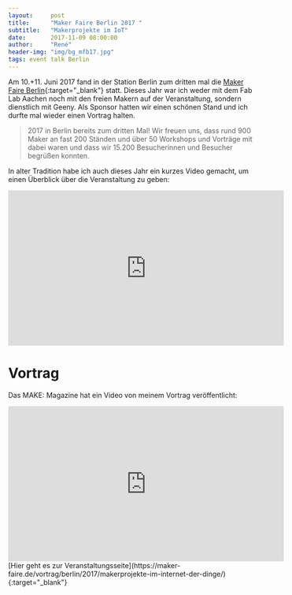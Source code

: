 ```yaml
---
layout:     post
title:      "Maker Faire Berlin 2017 "
subtitle:   "Makerprojekte im IoT"
date:       2017-11-09 08:00:00
author:     "René"
header-img: "img/bg_mfb17.jpg"
tags: event talk Berlin
---
```

Am 10.+11. Juni 2017 fand in der Station Berlin zum dritten mal die [Maker Faire Berlin](https://maker-faire.de/archiv/berlin-2017/){:target="_blank"} statt. Dieses Jahr war ich weder mit dem Fab Lab Aachen noch mit den freien Makern auf der Veranstaltung, sondern dienstlich mit Geeny. Als Sponsor hatten wir einen schönen Stand und ich durfte mal wieder einen Vortrag halten.

> 2017 in Berlin bereits zum dritten Mal! Wir freuen uns, dass rund 900 Maker an fast 200 Ständen und über 50 Workshops und Vorträge mit dabei waren und dass wir 15.200 Besucherinnen und Besucher begrüßen konnten.

In alter Tradition habe ich auch dieses Jahr ein kurzes Video gemacht, um einen Überblick über die Veranstaltung zu geben:
<div class="videoWrapper">
<iframe width="560" height="315" src="https://www.youtube.com/embed/Ak-EWFQIagc?rel=0" frameborder="0" allowfullscreen></iframe>
</div>

# Vortrag

Das MAKE: Magazine hat ein Video von meinem Vortrag veröffentlicht:
<div class="videoWrapper">
<iframe width="560" height="315" src="https://www.youtube.com/embed/mEFt9w6_AmE?rel=0" frameborder="0" allowfullscreen></iframe>
</div>
[Hier geht es zur Veranstaltungsseite](https://maker-faire.de/vortrag/berlin/2017/makerprojekte-im-internet-der-dinge/){:target="_blank"}
